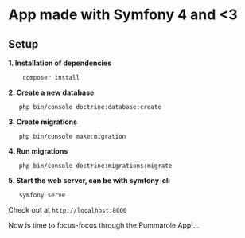 # App made with Symfony 4 and <3

## Setup

**1. Installation of dependencies**
```
    composer install
```

**2. Create a new database**
```
   php bin/console doctrine:database:create
```

**3. Create migrations**
```
   php bin/console make:migration
```

**4. Run migrations**
```
   php bin/console doctrine:migrations:migrate
```

**5. Start the web server, can be with symfony-cli**
```
   symfony serve
```

Check out at `http://localhost:8000`

Now is time to focus-focus through the Pummarole App!...